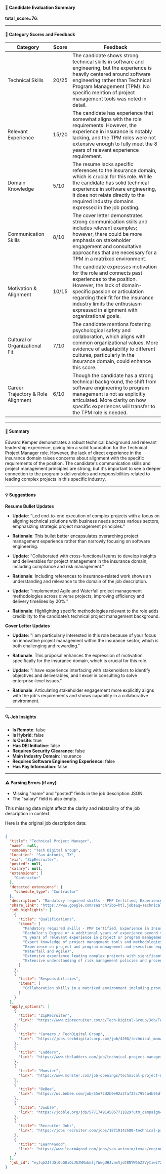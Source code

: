 #### 📄 Candidate Evaluation Summary

**total_score=76**:  

---

#### 🎯 Category Scores and Feedback

| Category                        | Score | Feedback                                                                                                                                                                                                                                                                  |
|---------------------------------|-------|---------------------------------------------------------------------------------------------------------------------------------------------------------------------------------------------------------------------------------------------------------------------------|
| Technical Skills                | 20/25 | The candidate shows strong technical skills in software and engineering, but the experience is heavily centered around software engineering rather than Technical Program Management (TPM). No specific mention of project management tools was noted in detail.                                         |
| Relevant Experience              | 15/20 | The candidate has experience that somewhat aligns with the role requirements. However, the experience in insurance is notably lacking, and the TPM roles were not extensive enough to fully meet the 8 years of relevant experience requirement.                                                                                     |
| Domain Knowledge                 | 5/10  | The resume lacks specific references to the insurance domain, which is crucial for this role. While the candidate has solid technical experience in software engineering, it does not relate directly to the required industry domains expressed in the job posting.                                                                            |
| Communication Skills            | 8/10  | The cover letter demonstrates strong communication skills and includes relevant examples; however, there could be more emphasis on stakeholder engagement and consultative approaches that are necessary for a TPM in a matrixed environment.                                                                                       |
| Motivation & Alignment          | 10/15 | The candidate expresses motivation for the role and connects past experiences to the position. However, the lack of domain-specific passion or articulation regarding their fit for the insurance industry limits the enthusiasm expressed in alignment with organizational goals.                                   |
| Cultural or Organizational Fit  | 7/10  | The candidate mentions fostering psychological safety and collaboration, which aligns with common organizational values. More evidence of adaptability to different cultures, particularly in the insurance domain, could enhance this score.                                                                                          |
| Career Trajectory & Role Alignment | 6/10  | Though the candidate has a strong technical background, the shift from software engineering to program management is not as explicitly articulated. More clarity on how specific experiences will transfer to the TPM role is needed.                                                                                                              |

---

#### 🧾 Summary

Edward Kemper demonstrates a robust technical background and relevant leadership experience, giving him a solid foundation for the Technical Project Manager role. However, the lack of direct experience in the insurance domain raises concerns about alignment with the specific requirements of the position. The candidate's communication skills and project management principles are strong, but it's important to see a deeper connection to the program's deliverables and responsibilities related to leading complex projects in this specific industry.

---

#### 💡 Suggestions

**Resume Bullet Updates**  
- **Update**: "Led end-to-end execution of complex projects with a focus on aligning technical solutions with business needs across various sectors, emphasizing strategic project management principles."
- **Rationale**: This bullet better encapsulates overarching project management experience rather than narrowly focusing on software engineering. 

- **Update**: "Collaborated with cross-functional teams to develop insights and deliverables for project management in the insurance domain, including compliance and risk management."
- **Rationale**: Including references to insurance-related work shows an understanding and relevance to the domain of the job description.

- **Update**: "Implemented Agile and Waterfall project management methodologies across diverse projects, improving efficiency and delivery timelines by 20%."
- **Rationale**: Highlighting specific methodologies relevant to the role adds credibility to the candidate’s technical project management background.

**Cover Letter Updates**  
- **Update**: "I am particularly interested in this role because of your focus on innovative project management within the insurance sector, which is both challenging and rewarding."
- **Rationale**: This proposal enhances the expression of motivation specifically for the insurance domain, which is crucial for this role.

- **Update**: "I have experience interfacing with stakeholders to identify objectives and deliverables, and I excel in consulting to solve enterprise-level issues."
- **Rationale**: Articulating stakeholder engagement more explicitly aligns with the job's requirements and shows capability in a collaborative environment.

---

#### 🔍 Job Insights

- **Is Remote**: false  
- **Is Hybrid**: false  
- **Is Onsite**: true  
- **Has DEI Initiative**: false  
- **Requires Security Clearance**: false  
- **Main Industry Domain**: Insurance  
- **Requires Software Engineering Experience**: false  
- **Has Pay Information**: false  

---

#### ⚠️ Parsing Errors (if any)

- Missing "name" and "posted" fields in the job description JSON. 
- The "salary" field is also empty. 

This missing data might affect the clarity and relatability of the job description in context.

Here is the original job description data:

```json

{
  "title": "Technical Project Manager",
  "name": null,
  "company": "Tech Digital Group",
  "location": "San Antonio, TX",
  "via": "ZipRecruiter",
  "posted": null,
  "salary": null,
  "extensions": [
    "Contractor"
  ],
  "detected_extensions": {
    "schedule_type": "Contractor"
  },
  "description": "Mandatory required skills - PMP Certified, Experience in Insurance Domain\n\u2022 Bachelor's Degree or 4 additional years of experience beyond the minimum requirement can be used in lieu of a degree.\n\u2022 8 years of relevant experience in project or program management, including planning, tracking and delivery.\n\u2022 Expert knowledge of project management tools and methodologies.\n\u2022 Experience on project and program management and execution experience delivering complex work efforts working with recognized program and/or project methodologies (i.e. Waterfall and Agile).\n\u2022 Collaboration skills in a matrixed environment including providing consultative guidance to help solve enterprise level issues.\n\u2022 Extensive experience leading complex projects with significant number of deliverables including information technology and dependencies across organization; working within defined scope and budgets with aggressive timelines.\n\u2022 Extensive understanding of risk management policies and procedures",
  "share_link": "https://www.google.com/search?ibp=htl;jobs&q=Technical+Program+Manager&htidocid=N1bl5K9oOhiLb3yJAAAAAA%3D%3D&hl=en-US&shndl=37&shmd=H4sIAAAAAAAA_xXNsQrCMBAAUFz7CU63uIgmRXDRSRAKgiDYwa1cw5GkxLuQnNAv8Xu1y1tf8101bU8ucHSY4FFkIqdwR0ZPBfZwkxEqYXEBhKET8YnW56Ca68naWpPxVVGjM07eVphGme0kY10YasBCOaHScDi2s8nst5ulg2v0Uf9jV-STITI8keHCKhxlB_3rB5HM522ZAAAA&shmds=v1_AQbUm97HKVxqQ7pXQCOep9n-jqfKcpnqSOxX9ISHNgM5IuFMHw&source=sh/x/job/li/m1/1#fpstate=tldetail&htivrt=jobs&htiq=Technical+Program+Manager&htidocid=N1bl5K9oOhiLb3yJAAAAAA%3D%3D",
  "job_highlights": [
    {
      "title": "Qualifications",
      "items": [
        "Mandatory required skills - PMP Certified, Experience in Insurance Domain",
        "Bachelor's Degree or 4 additional years of experience beyond the minimum requirement can be used in lieu of a degree",
        "8 years of relevant experience in project or program management, including planning, tracking and delivery",
        "Expert knowledge of project management tools and methodologies",
        "Experience on project and program management and execution experience delivering complex work efforts working with recognized program and/or project methodologies (i.e",
        "Waterfall and Agile)",
        "Extensive experience leading complex projects with significant number of deliverables including information technology and dependencies across organization; working within defined scope and budgets with aggressive timelines",
        "Extensive understanding of risk management policies and procedures"
      ]
    },
    {
      "title": "Responsibilities",
      "items": [
        "Collaboration skills in a matrixed environment including providing consultative guidance to help solve enterprise level issues"
      ]
    }
  ],
  "apply_options": [
    {
      "title": "ZipRecruiter",
      "link": "https://www.ziprecruiter.com/c/Tech-Digital-Group/Job/Technical-Project-Manager/-in-San-Antonio,TX?jid=9ac23b7623472995&utm_campaign=google_jobs_apply&utm_source=google_jobs_apply&utm_medium=organic"
    },
    {
      "title": "Careers / TechDigital Group",
      "link": "https://jobs.techdigitalcorp.com/job/4266/technical_manager_merger_acquisition?utm_campaign=google_jobs_apply&utm_source=google_jobs_apply&utm_medium=organic"
    },
    {
      "title": "Ladders",
      "link": "https://www.theladders.com/job/technical-project-manager-ricefw-technologies-inc-san-antonio-tx_78090889?utm_campaign=google_jobs_apply&utm_source=google_jobs_apply&utm_medium=organic"
    },
    {
      "title": "Monster",
      "link": "https://www.monster.com/job-openings/technical-project-manager-san-antonio-tx--5e781bfb-d076-4ff1-a8f8-bfd705f04a6b?utm_campaign=google_jobs_apply&utm_source=google_jobs_apply&utm_medium=organic"
    },
    {
      "title": "BeBee",
      "link": "https://us.bebee.com/job/55e72d2b0e92a2faf23c7954a4b95df0?utm_campaign=google_jobs_apply&utm_source=google_jobs_apply&utm_medium=organic"
    },
    {
      "title": "Jooble",
      "link": "https://jooble.org/jdp/5771749145867711829?utm_campaign=google_jobs_apply&utm_source=google_jobs_apply&utm_medium=organic"
    },
    {
      "title": "Recruiter Jobs",
      "link": "https://jobs.recruiter.com/jobs/18719142688-technical-project-manager?utm_campaign=google_jobs_apply&utm_source=google_jobs_apply&utm_medium=organic"
    },
    {
      "title": "Learn4Good",
      "link": "https://www.learn4good.com/jobs/san-antonio/texas/engineering/4071434876/e/?utm_campaign=google_jobs_apply&utm_source=google_jobs_apply&utm_medium=organic"
    }
  ],
  "job_id": "eyJqb2JfdGl0bGUiOiJUZWNobmljYWwgUHJvamVjdCBNYW5hZ2VyIiwiY29tcGFueV9uYW1lIjoiVGVjaCBEaWdpdGFsIEdyb3VwIiwiYWRkcmVzc19jaXR5IjoiU2FuIEFudG9uaW8sIFRYIiwiaHRpZG9jaWQiOiJOMWJsNUs5b09oaUxiM3lKQUFBQUFBPT0iLCJ1dWxlIjoidytDQUlRSUNJTlZXNXBkR1ZrSUZOMFlYUmxjdyJ9"
}